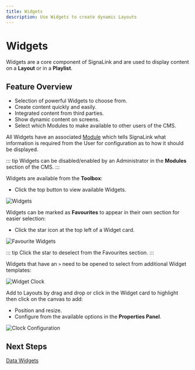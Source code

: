 ```yaml
---
title: Widgets
description: Use Widgets to create dynamic Layouts
---
```


# Widgets

Widgets are a core component of SignaLink and are used to display content on a **Layout** or in a **Playlist**. 

## Feature Overview

- Selection of powerful Widgets to choose from.
- Create content quickly and easily.
- Integrated content from third parties.
- Show dynamic content on screens.
- Select which Modules to make available to other users of the CMS.

All Widgets have an associated [Module](/guide/media/modules) which tells SignaLink what information is required from the User for configuration as to how it should be displayed.

::: tip
Widgets can be disabled/enabled by an Administrator in the **Modules** section of the CMS.
:::

Widgets are available from the **Toolbox**:

- Click the top button to view available Widgets.

![Widgets](/img/v4_layouts_editor_widgets.png)

Widgets can be marked as **Favourites** to appear in their own section for easier selection:

-  Click the star icon at the top left of a Widget card.

![Favourite Widgets](/img/v4_layouts_editor_widgets_favourites.png)

::: tip
Click the star to deselect from the Favourites section.
:::

Widgets that have an `>` need to be opened to select from additional Widget templates:

![Widget Clock](/img/v4_layouts_editor_widgets_clock_example.png)

Add to Layouts by drag and drop or click in the Widget card to highlight then click on the canvas to add:

- Position and resize.
- Configure from the available options in the **Properties Panel**.

![Clock Configuration](/img/v4_layouts_editor_clock_configuration.png)

## Next Steps

[Data Widgets](/guide/layouts/editor/data-widgets) 